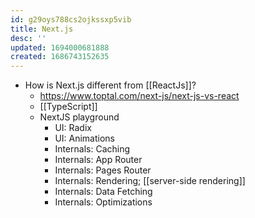 ```yaml
---
id: g29oys788cs2ojkssxp5vib
title: Next.js
desc: ''
updated: 1694000681888
created: 1686743152635
---
```


- How is Next.js different from [[ReactJs]]?
  - https://www.toptal.com/next-js/next-js-vs-react
  - [[TypeScript]]
  - NextJS playground
    - UI: Radix
    - UI: Animations
    - Internals: Caching
    - Internals: App Router
    - Internals: Pages Router
    - Internals: Rendering; [[server-side rendering]]
    - Internals: Data Fetching
    - Internals: Optimizations

    